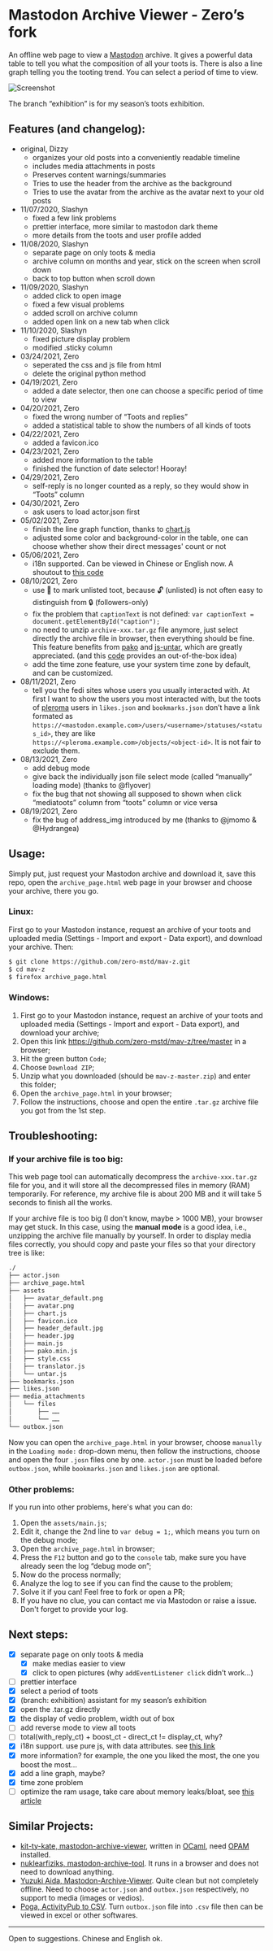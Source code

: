 # Mastodon Archive Viewer - Zero’s fork

An offline web page to view a [Mastodon](https://joinmastodon.org) archive. It gives a powerful data table to tell you what the composition of all your toots is. There is also a line graph telling you the tooting trend. You can select a period of time to view.

![Screenshot](https://cdn.jsdelivr.net/gh/zero-mstd/figure-bed@master/mav-z_screenshot_2.png "Screenshot of this tool")

The branch “exhibition” is for my season’s toots exhibition.

## Features (and changelog):
* original, Dizzy
    * organizes your old posts into a conveniently readable timeline
    * includes media attachments in posts
    * Preserves content warnings/summaries
    * Tries to use the header from the archive as the background
    * Tries to use the avatar from the archive as the avatar next to your old posts
* 11/07/2020, Slashyn
    * fixed a few link problems
    * prettier interface, more similar to mastodon dark theme
    * more details from the toots and user profile added
* 11/08/2020, Slashyn
    * separate page on only toots & media
    * archive column on months and year, stick on the screen when scroll down
    * back to top button when scroll down
* 11/09/2020, Slashyn
    * added click to open image
    * fixed a few visual problems
    * added scroll on archive column
    * added open link on a new tab when click
* 11/10/2020, Slashyn
    * fixed picture display problem
    * modified .sticky column
* 03/24/2021, Zero
    * seperated the css and js file from html
    * delete the original python method
* 04/19/2021, Zero
    * added a date selector, then one can choose a specific period of time to view
* 04/20/2021, Zero
    * fixed the wrong number of “Toots and replies”
    * added a statistical table to show the numbers of all kinds of toots
* 04/22/2021, Zero
    * added a favicon.ico
* 04/23/2021, Zero
    * added more information to the table
    * finished the function of date selector! Hooray!
* 04/29/2021, Zero
    * self-reply is no longer counted as a reply, so they would show in “Toots” column
* 04/30/2021, Zero
    * ask users to load actor.json first
* 05/02/2021, Zero
    * finish the line graph function, thanks to [chart.js](https://www.chartjs.org/)
    * adjusted some color and background-color in the table, one can choose whether show their direct messages' count or not
* 05/06/2021, Zero
    * i18n supported. Can be viewed in Chinese or English now. A shoutout to [this code](https://codesandbox.io/s/ipfeu)
* 08/10/2021, Zero
    * use 🔑 to mark unlisted toot, because 🔓 (unlisted) is not often easy to distinguish from 🔒 (followers-only)
    * fix the problem that `captionText` is not defined: `var captionText = document.getElementById("caption");`
    * no need to unzip `archive-xxx.tar.gz` file anymore, just select directly the archive file in browser, then everything should be fine. This feature benefits from [pako](https://github.com/nodeca/pako) and [js-untar](https://github.com/InvokIT/js-untar), which are greatly appreciated. (and this [code](https://stackoverflow.com/a/65448758) provides an out-of-the-box idea)
    * add the time zone feature, use your system time zone by default, and can be customized.
* 08/11/2021, Zero
    * tell you the fedi sites whose users you usually interacted with. At first I want to show the users you most interacted with, but the toots of [pleroma](https://pleroma.social) users in `likes.json` and `bookmarks.json` don’t have a link formated as `https://<mastodon.example.com>/users/<username>/statuses/<status_id>`, they are like `https://<pleroma.example.com>/objects/<object-id>`. It is not fair to exclude them.
* 08/13/2021, Zero
    * add debug mode
    * give back the individually json file select mode (called “manually” loading mode) (thanks to @flyover)
    * fix the bug that not showing all supposed to shown when click “mediatoots” column from “toots” column or vice versa
* 08/19/2021, Zero
    * fix the bug of address_img introduced by me (thanks to @jmomo & @Hydrangea)

## Usage:
Simply put, just request your Mastodon archive and download it, save this repo, open the `archive_page.html` web page in your browser and choose your archive, there you go.

### Linux:
First go to your Mastodon instance, request an archive of your toots and uploaded media (Settings - Import and export - Data export), and download your archive. Then:
```bash
$ git clone https://github.com/zero-mstd/mav-z.git
$ cd mav-z
$ firefox archive_page.html
```

### Windows:
1. First go to your Mastodon instance, request an archive of your toots and uploaded media (Settings - Import and export - Data export), and download your archive;
2. Open this link <https://github.com/zero-mstd/mav-z/tree/master> in a browser;
3. Hit the green button `Code`;
4. Choose `Download ZIP`;
5. Unzip what you downloaded (should be `mav-z-master.zip`) and enter this folder;
6. Open the `archive_page.html` in your browser;
7. Follow the instructions, choose and open the entire `.tar.gz` archive file you got from the 1st step.

## Troubleshooting:
### If your archive file is too big:
This web page tool can automatically decompress the `archive-xxx.tar.gz` file for you, and it will store all the decompressed files in memory (RAM) temporarily. For reference, my archive file is about 200 MB and it will take 5 seconds to finish all the works.

If your archive file is too big (I don't know, maybe > 1000 MB), your browser may get stuck. In this case, using the **manual mode** is a good idea, i.e., unzipping the archive file manually by yourself. In order to display media files correctly, you should copy and paste your files so that your directory tree is like:

```bash
./
├── actor.json
├── archive_page.html
├── assets
│   ├── avatar_default.png
│   ├── avatar.png
│   ├── chart.js
│   ├── favicon.ico
│   ├── header_default.jpg
│   ├── header.jpg
│   ├── main.js
│   ├── pako.min.js
│   ├── style.css
│   ├── translator.js
│   └── untar.js
├── bookmarks.json
├── likes.json
├── media_attachments
│   └── files
│       ├── ……
│       └── ……
└── outbox.json
```

Now you can open the `archive_page.html` in your browser, choose `manually` in the `Loading mode:` drop-down menu, then follow the instructions, choose and open the four `.josn` files one by one. `actor.json` must be loaded before `outbox.json`, while `bookmarks.json` and `likes.json` are optional.

### Other problems:
If you run into other problems, here's what you can do:

1. Open the `assets/main.js`;
2. Edit it, change the 2nd line to `var debug = 1;`, which means you turn on the debug mode;
3. Open the `archive_page.html` in browser;
4. Press the `F12` button and go to the `console` tab, make sure you have already seen the log “debug mode on”;
5. Now do the process normally;
6. Analyze the log to see if you can find the cause to the problem;
7. Solve it if you can! Feel free to fork or open a PR;
8. If you have no clue, you can contact me via Mastodon or raise a issue. Don't forget to provide your log.

## Next steps:
- [x] separate page on only toots & media
	- [x] make medias easier to view
	- [x] click to open pictures (why `addEventListener click` didn’t work...)
- [ ] prettier interface
- [x] select a period of toots
- [x]  (branch: exhibition) assistant for my season’s exhibition
- [x] open the .tar.gz directly
- [x] the display of vedio problem, width out of box
- [ ] add reverse mode to view all toots
- [ ] total(with_reply_ct) + boost_ct - direct_ct != display_ct, why?
- [x] i18n support. use pure js, with data attributes. see [this link](https://codeburst.io/translating-your-website-in-pure-javascript-98b9fa4ce427)
- [x] more information? for example, the one you liked the most, the one you boost the most…
- [x] add a line graph, maybe?
- [x] time zone problem
- [ ] optimize the ram usage, take care about memory leaks/bloat, see [this article](https://developer.chrome.com/docs/devtools/memory-problems/)

## Similar Projects:
- [kit-ty-kate, mastodon-archive-viewer](https://github.com/kit-ty-kate/mastodon-archive-viewer), written in [OCaml](https://ocaml.org/), need [OPAM](https://opam.ocaml.org/) installed.
- [nuklearfiziks, mastodon-archive-tool](https://observablehq.com/@nuklearfiziks/mastodon-archive-tool). It runs in a browser and does not need to download anything.
- [Yuzuki Aida, Mastodon-Archive-Viewer](https://github.com/nzws/Mastodon-Archive-Viewer). Quite clean but not completely offline. Need to choose `actor.json` and `outbox.json` respectively, no support to media (images or vedios).
- [Poga, ActivityPub to CSV](https://poga.github.io/activitypub2csv/). Turn `outbox.json` file into `.csv` file then can be viewed in excel or other softwares.

---

Open to suggestions. Chinese and English ok.
